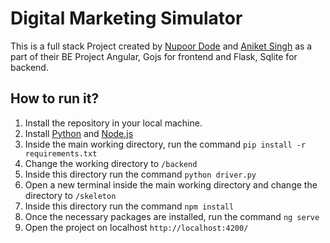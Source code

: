 # Digital Marketing Simulator
This is a full stack Project created by [Nupoor Dode](https://github.com/NupoorD) and [Aniket Singh](https://github.com/Bruces1998) as a part of their BE Project Angular, Gojs for frontend and Flask, Sqlite for backend.

## How to run it?
1. Install the repository in your local machine.
2. Install [Python](https://www.python.org/downloads/) and [Node.js](https://nodejs.org/en/download/)
3. Inside the main working directory, run the command `pip install -r requirements.txt`
4. Change the working directory to `/backend`
5. Inside this directory run the command `python driver.py`
6. Open a new terminal inside the main working directory and change the directory to `/skeleton`
7. Inside this directory run the command `npm install`
8. Once the necessary packages are installed, run the command `ng serve`
9. Open the project on localhost `http://localhost:4200/`

